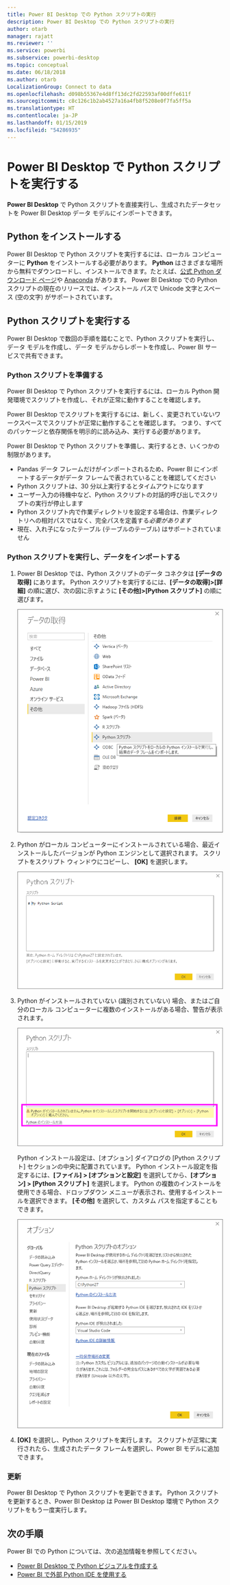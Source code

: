 ```yaml
---
title: Power BI Desktop での Python スクリプトの実行
description: Power BI Desktop での Python スクリプトの実行
author: otarb
manager: rajatt
ms.reviewer: ''
ms.service: powerbi
ms.subservice: powerbi-desktop
ms.topic: conceptual
ms.date: 06/18/2018
ms.author: otarb
LocalizationGroup: Connect to data
ms.openlocfilehash: d098b55367e4d8ff13dc2fd22593af00dffe611f
ms.sourcegitcommit: c8c126c1b2ab4527a16a4fb8f5208e0f7fa5ff5a
ms.translationtype: HT
ms.contentlocale: ja-JP
ms.lasthandoff: 01/15/2019
ms.locfileid: "54286935"
---
```

# <a name="run-python-scripts-in-power-bi-desktop"></a>Power BI Desktop で Python スクリプトを実行する
**Power BI Desktop** で Python スクリプトを直接実行し、生成されたデータセットを Power BI Desktop データ モデルにインポートできます。

## <a name="install-python"></a>Python をインストールする
Power BI Desktop で Python スクリプトを実行するには、ローカル コンピューターに **Python** をインストールする必要があります。 **Python** はさまざまな場所から無料でダウンロードし、インストールできます。たとえば、[公式 Python ダウンロード ページ](https://www.python.org/)や [Anaconda](https://anaconda.org/anaconda/python/) があります。 Power BI Desktop での Python スクリプトの現在のリリースでは、インストール パスで Unicode 文字とスペース (空の文字) がサポートされています。

## <a name="run-python-scripts"></a>Python スクリプトを実行する
Power BI Desktop で数回の手順を踏むことで、Python スクリプトを実行し、データ モデルを作成し、データ モデルからレポートを作成し、Power BI サービスで共有できます。

### <a name="prepare-a-python-script"></a>Python スクリプトを準備する
Power BI Desktop で Python スクリプトを実行するには、ローカル Python 開発環境でスクリプトを作成し、それが正常に動作することを確認します。

Power BI Desktop でスクリプトを実行するには、新しく、変更されていないワークスペースでスクリプトが正常に動作することを確認します。 つまり、すべてのパッケージと依存関係を明示的に読み込み、実行する必要があります。

Power BI Desktop で Python スクリプトを準備し、実行するとき、いくつかの制限があります。

* Pandas データ フレームだけがインポートされるため、Power BI にインポートするデータがデータ フレームで表されていることを確認してください
* Python スクリプトは、30 分以上実行するとタイムアウトになります
* ユーザー入力の待機中など、Python スクリプトの対話的呼び出しでスクリプトの実行が停止します
* Python スクリプト内で作業ディレクトリを設定する場合は、作業ディレクトリへの相対パスではなく、完全パスを定義する*必要があります*
* 現在、入れ子になったテーブル (テーブルのテーブル) はサポートされていません 

### <a name="run-your-python-script-and-import-data"></a>Python スクリプトを実行し、データをインポートする
1. Power BI Desktop では、Python スクリプトのデータ コネクタは **[データの取得]** にあります。 Python スクリプトを実行するには、**[データの取得]&gt;[詳細]** の順に選び、次の図に示すように **[その他]&gt;[Python スクリプト]** の順に選びます。
   
   ![](media/desktop-python-scripts/python-scripts-1.png)
2. Python がローカル コンピューターにインストールされている場合、最近インストールしたバージョンが Python エンジンとして選択されます。 スクリプトをスクリプト ウィンドウにコピーし、 **[OK]** を選択します。
   
   ![](media/desktop-python-scripts/python-scripts-2.png)
3. Python がインストールされていない (識別されていない) 場合、またはご自分のローカル コンピューターに複数のインストールがある場合、警告が表示されます。
   
   ![](media/desktop-python-scripts/python-scripts-3.png)
   
   Python インストール設定は、[オプション] ダイアログの [Python スクリプト] セクションの中央に配置されています。 Python インストール設定を指定するには、**[ファイル] > [オプションと設定]** を選択してから、**[オプション] > [Python スクリプト]** を選択します。 Python の複数のインストールを使用できる場合、ドロップダウン メニューが表示され、使用するインストールを選択できます。 **[その他]** を選択して、カスタム パスを指定することもできます。
   
   ![](media/desktop-python-scripts/python-scripts-4.png)
4. **[OK]** を選択し、Python スクリプトを実行します。 スクリプトが正常に実行されたら、生成されたデータ フレームを選択し、Power BI モデルに追加できます。

### <a name="refresh"></a>更新
Power BI Desktop で Python スクリプトを更新できます。 Python スクリプトを更新するとき、Power BI Desktop は Power BI Desktop 環境で Python スクリプトをもう一度実行します。

## <a name="next-steps"></a>次の手順
Power BI での Python については、次の追加情報を参照してください。

* [Power BI Desktop で Python ビジュアルを作成する](desktop-python-visuals.md)
* [Power BI で外部 Python IDE を使用する](desktop-python-ide.md)